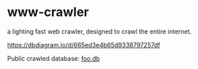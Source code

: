 # www-crawler
a lighting fast web crawler, designed to crawl the entire internet.



https://dbdiagram.io/d/665ed3e4b65d9338797257df


Public crawled database: [foo.db](./foo.db)